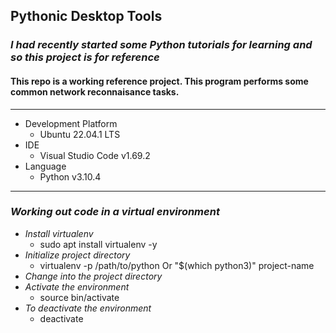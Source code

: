 ## Pythonic Desktop Tools

### _I had recently started some Python tutorials for learning and so this project is for reference_

#### This repo is a working reference project. This program performs some common network reconnaisance tasks.

---

- Development Platform
  - Ubuntu 22.04.1 LTS
- IDE
  - Visual Studio Code v1.69.2
- Language
  - Python v3.10.4

---

### _Working out code in a virtual environment_

- _Install virtualenv_
  - sudo apt install virtualenv -y
- _Initialize project directory_
  - virtualenv -p /path/to/python Or "$(which python3)" project-name
- _Change into the project directory_
- _Activate the environment_
  - source bin/activate
- _To deactivate the environment_
  - deactivate
